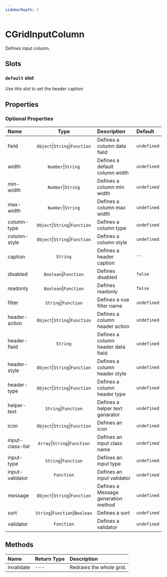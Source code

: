 ```yaml
---
sidebarDepth: 3
---
```


# CGridInputColumn

Defines input column.

## Slots

<!-- SLOT_DEFAULT_START -->

### `default` slot

Use this slot to set the header caption

<!-- SLOT_DEFAULT_END -->

## Properties

<!-- PROPS_TABLE_START -->

### Optional Properties

| Name        | Type    | Description         | Default  |
|:------------|:-------:|:--------------------|:---------|
| field | `Object`&#124;`String`&#124;`Function`  | Defines a column data field | `undefined` |
| width | `Number`&#124;`String`  | Defines a default column width | `undefined` |
| min-width | `Number`&#124;`String`  | Defines a column min width | `undefined` |
| max-width | `Number`&#124;`String`  | Defines a column max width | `undefined` |
| column-type | `Object`&#124;`String`&#124;`Function`  | Defines a column type | `undefined` |
| column-style | `Object`&#124;`String`&#124;`Function`  | Defines a column style | `undefined` |
| caption | `String`  | Defines a header caption | `''` |
| disabled | `Boolean`&#124;`Function`  | Defines disabled | `false` |
| readonly | `Boolean`&#124;`Function`  | Defines readonly | `false` |
| filter | `String`&#124;`Function`  | Defines a vue filter name | `undefined` |
| header-action | `Object`&#124;`String`&#124;`Function`  | Defines a column header action | `undefined` |
| header-field | `String`  | Defines a column header data field | `undefined` |
| header-style | `Object`&#124;`String`&#124;`Function`  | Defines a column header style | `undefined` |
| header-type | `Object`&#124;`String`&#124;`Function`  | Defines a column header type | `undefined` |
| helper-text | `String`&#124;`Function`  | Defines a helper text ganarator | `undefined` |
| icon | `Object`&#124;`String`&#124;`Function`  | Defines an icon | `undefined` |
| input-class-list | `Array`&#124;`String`&#124;`Function`  | Defines an input class name | `undefined` |
| input-type | `String`&#124;`Function`  | Defines an input type | `undefined` |
| input-validator | `Function`  | Defines an input validator | `undefined` |
| message | `Object`&#124;`String`&#124;`Function`  | Defines a Message generation method | `undefined` |
| sort | `String`&#124;`Function`&#124;`Boolean`  | Defines a sort | `undefined` |
| validator | `Function`  | Defines a validator | `undefined` |

<!-- PROPS_TABLE_END -->

## Methods

<!-- METHODS_TABLE_START -->

| Name        | Return Type | Description         |
|:------------|:------------|:--------------------|
| invalidate | --- | Redraws the whole grid. |

<!-- METHODS_TABLE_END -->
